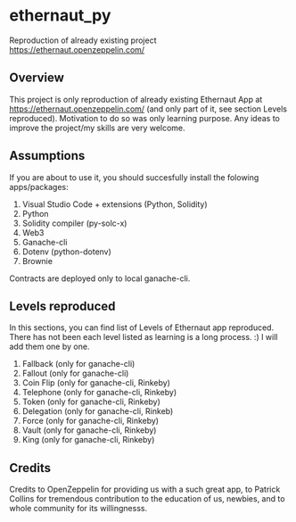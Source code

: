 # ethernaut_py

Reproduction of already existing project https://ethernaut.openzeppelin.com/

## Overview

This project is only reproduction of already existing Ethernaut App at https://ethernaut.openzeppelin.com/ (and only part of it, see section Levels reproduced). Motivation to do so was only learning purpose. Any ideas to improve the project/my skills are very welcome.

## Assumptions

If you are about to use it, you should succesfully install the folowing apps/packages:

1. Visual Studio Code + extensions (Python, Solidity)
2. Python
3. Solidity compiler (py-solc-x)
4. Web3
5. Ganache-cli
6. Dotenv (python-dotenv)
7. Brownie

Contracts are deployed only to local ganache-cli.

## Levels reproduced

In this sections, you can find list of Levels of Ethernaut app reproduced. There has not been each level listed as learning is a long process. :) I will add them one by one.

1. Fallback (only for ganache-cli)
2. Fallout (only for ganache-cli)
3. Coin Flip (only for ganache-cli, Rinkeby)
4. Telephone (only for ganache-cli, Rinkeby)
5. Token (only for ganache-cli, Rinkeby)
6. Delegation (only for ganache-cli, Rinkeb)
7. Force (only for ganache-cli, Rinkeby)
8. Vault (only for ganache-cli, Rinkeby)
9. King (only for ganache-cli, Rinkeby)

## Credits

Credits to OpenZeppelin for providing us with a such great app, to Patrick Collins for tremendous contribution to the education of us, newbies, and to whole community for its willingnesss.

